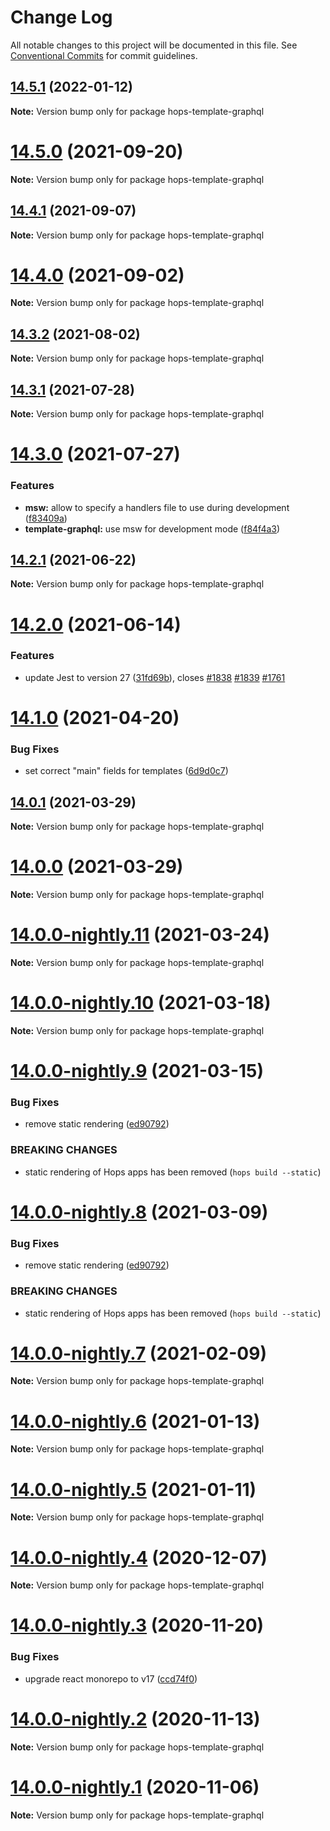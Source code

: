 # Change Log

All notable changes to this project will be documented in this file.
See [Conventional Commits](https://conventionalcommits.org) for commit guidelines.

## [14.5.1](https://github.com/xing/hops/compare/v14.5.0...v14.5.1) (2022-01-12)

**Note:** Version bump only for package hops-template-graphql





# [14.5.0](https://github.com/xing/hops/compare/v14.4.1...v14.5.0) (2021-09-20)

**Note:** Version bump only for package hops-template-graphql





## [14.4.1](https://github.com/xing/hops/compare/v14.4.0...v14.4.1) (2021-09-07)

**Note:** Version bump only for package hops-template-graphql





# [14.4.0](https://github.com/xing/hops/compare/v14.3.2...v14.4.0) (2021-09-02)

**Note:** Version bump only for package hops-template-graphql





## [14.3.2](https://github.com/xing/hops/compare/v14.3.1...v14.3.2) (2021-08-02)

**Note:** Version bump only for package hops-template-graphql





## [14.3.1](https://github.com/xing/hops/compare/v14.3.0...v14.3.1) (2021-07-28)

**Note:** Version bump only for package hops-template-graphql





# [14.3.0](https://github.com/xing/hops/compare/v14.2.1...v14.3.0) (2021-07-27)


### Features

* **msw:** allow to specify a handlers file to use during development ([f83409a](https://github.com/xing/hops/commit/f83409aca4303c5024eddfa52f4b8359087bbd87))
* **template-graphql:** use msw for development mode ([f84f4a3](https://github.com/xing/hops/commit/f84f4a38eb2140eeb958ab22ea5eb469ba64f692))





## [14.2.1](https://github.com/xing/hops/compare/v14.2.0...v14.2.1) (2021-06-22)

**Note:** Version bump only for package hops-template-graphql





# [14.2.0](https://github.com/xing/hops/compare/v14.1.0...v14.2.0) (2021-06-14)


### Features

* update Jest to version 27 ([31fd69b](https://github.com/xing/hops/commit/31fd69b23fd5f1dd0e0cfce46d7a8db173eb9361)), closes [#1838](https://github.com/xing/hops/issues/1838) [#1839](https://github.com/xing/hops/issues/1839) [#1761](https://github.com/xing/hops/issues/1761)





# [14.1.0](https://github.com/xing/hops/compare/v14.0.1...v14.1.0) (2021-04-20)


### Bug Fixes

* set correct "main" fields for templates ([6d9d0c7](https://github.com/xing/hops/commit/6d9d0c7efb1a608d1a055e37a11e13404bb9161b))





## [14.0.1](https://github.com/xing/hops/compare/v14.0.0...v14.0.1) (2021-03-29)

**Note:** Version bump only for package hops-template-graphql





# [14.0.0](https://github.com/xing/hops/compare/v14.0.0-nightly.11...v14.0.0) (2021-03-29)

**Note:** Version bump only for package hops-template-graphql





# [14.0.0-nightly.11](https://github.com/xing/hops/compare/v14.0.0-nightly.10...v14.0.0-nightly.11) (2021-03-24)

**Note:** Version bump only for package hops-template-graphql





# [14.0.0-nightly.10](https://github.com/xing/hops/compare/v14.0.0-nightly.9...v14.0.0-nightly.10) (2021-03-18)

**Note:** Version bump only for package hops-template-graphql





# [14.0.0-nightly.9](https://github.com/xing/hops/compare/v14.0.0-nightly.7...v14.0.0-nightly.9) (2021-03-15)


### Bug Fixes

* remove static rendering ([ed90792](https://github.com/xing/hops/commit/ed90792176298284d1f19fef4c09571edfaa07e2))


### BREAKING CHANGES

* static rendering of Hops apps has been removed (`hops build --static`)





# [14.0.0-nightly.8](https://github.com/xing/hops/compare/v14.0.0-nightly.7...v14.0.0-nightly.8) (2021-03-09)


### Bug Fixes

* remove static rendering ([ed90792](https://github.com/xing/hops/commit/ed90792176298284d1f19fef4c09571edfaa07e2))


### BREAKING CHANGES

* static rendering of Hops apps has been removed (`hops build --static`)





# [14.0.0-nightly.7](https://github.com/xing/hops/compare/v14.0.0-nightly.6...v14.0.0-nightly.7) (2021-02-09)

**Note:** Version bump only for package hops-template-graphql





# [14.0.0-nightly.6](https://github.com/xing/hops/compare/v14.0.0-nightly.5...v14.0.0-nightly.6) (2021-01-13)

**Note:** Version bump only for package hops-template-graphql





# [14.0.0-nightly.5](https://github.com/xing/hops/compare/v14.0.0-nightly.4...v14.0.0-nightly.5) (2021-01-11)

**Note:** Version bump only for package hops-template-graphql





# [14.0.0-nightly.4](https://github.com/xing/hops/compare/v14.0.0-nightly.3...v14.0.0-nightly.4) (2020-12-07)

**Note:** Version bump only for package hops-template-graphql





# [14.0.0-nightly.3](https://github.com/xing/hops/compare/v14.0.0-nightly.2...v14.0.0-nightly.3) (2020-11-20)


### Bug Fixes

* upgrade react monorepo to v17 ([ccd74f0](https://github.com/xing/hops/commit/ccd74f01923b8b902c64deaa8990b67cfe781bed))





# [14.0.0-nightly.2](https://github.com/xing/hops/compare/v14.0.0-nightly.1...v14.0.0-nightly.2) (2020-11-13)

**Note:** Version bump only for package hops-template-graphql





# [14.0.0-nightly.1](https://github.com/xing/hops/compare/v13.0.0...v14.0.0-nightly.1) (2020-11-06)

**Note:** Version bump only for package hops-template-graphql
